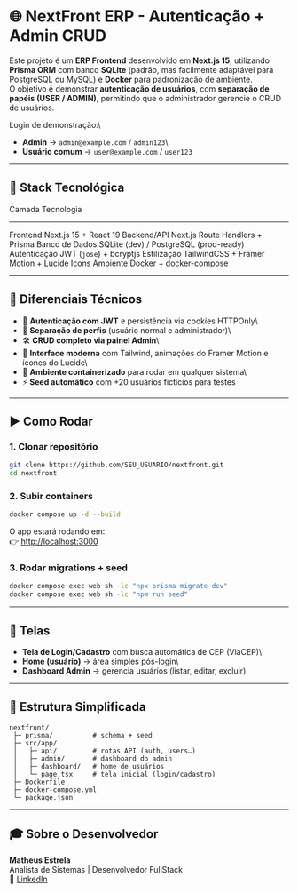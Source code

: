 # 🌐 NextFront ERP - Autenticação + Admin CRUD

Este projeto é um **ERP Frontend** desenvolvido em **Next.js 15**,
utilizando **Prisma ORM** com banco **SQLite** (padrão, mas facilmente
adaptável para PostgreSQL ou MySQL) e **Docker** para padronização de
ambiente.\
O objetivo é demonstrar **autenticação de usuários**, com **separação de
papéis (USER / ADMIN)**, permitindo que o administrador gerencie o CRUD
de usuários.

Login de demonstração:\
- **Admin** → `admin@example.com` / `admin123`\
- **Usuário comum** → `user@example.com` / `user123`

------------------------------------------------------------------------

## 🚀 Stack Tecnológica

  Camada           Tecnologia
  ---------------- --------------------------------------------
  Frontend         Next.js 15 + React 19
  Backend/API      Next.js Route Handlers + Prisma
  Banco de Dados   SQLite (dev) / PostgreSQL (prod-ready)
  Autenticação     JWT (`jose`) + bcryptjs
  Estilização      TailwindCSS + Framer Motion + Lucide Icons
  Ambiente         Docker + docker-compose

------------------------------------------------------------------------

## 🧠 Diferenciais Técnicos

-   🔐 **Autenticação com JWT** e persistência via cookies HTTPOnly\
-   👤 **Separação de perfis** (usuário normal e administrador)\
-   🛠 **CRUD completo via painel Admin**\
-   🎨 **Interface moderna** com Tailwind, animações do Framer Motion e
    ícones do Lucide\
-   🐳 **Ambiente containerizado** para rodar em qualquer sistema\
-   ⚡ **Seed automático** com +20 usuários fictícios para testes

------------------------------------------------------------------------

## ▶️ Como Rodar

### 1. Clonar repositório

``` sh
git clone https://github.com/SEU_USUARIO/nextfront.git
cd nextfront
```

### 2. Subir containers

``` sh
docker compose up -d --build
```

O app estará rodando em:\
👉 <http://localhost:3000>

### 3. Rodar migrations + seed

``` sh
docker compose exec web sh -lc "npx prisma migrate dev"
docker compose exec web sh -lc "npm run seed"
```

------------------------------------------------------------------------

## 🎨 Telas

-   **Tela de Login/Cadastro** com busca automática de CEP (ViaCEP)\
-   **Home (usuário)** → área simples pós-login\
-   **Dashboard Admin** → gerencia usuários (listar, editar, excluir)

------------------------------------------------------------------------

## 📂 Estrutura Simplificada

    nextfront/
     ├─ prisma/          # schema + seed
     ├─ src/app/
     │   ├─ api/         # rotas API (auth, users…)
     │   ├─ admin/       # dashboard do admin
     │   ├─ dashboard/   # home de usuários
     │   └─ page.tsx     # tela inicial (login/cadastro)
     ├─ Dockerfile
     ├─ docker-compose.yml
     └─ package.json

------------------------------------------------------------------------

## 🎓 Sobre o Desenvolvedor

**Matheus Estrela**\
Analista de Sistemas \| Desenvolvedor FullStack\
🔗 [LinkedIn](https://www.linkedin.com/in/matheus-estrela-32072a104/)
